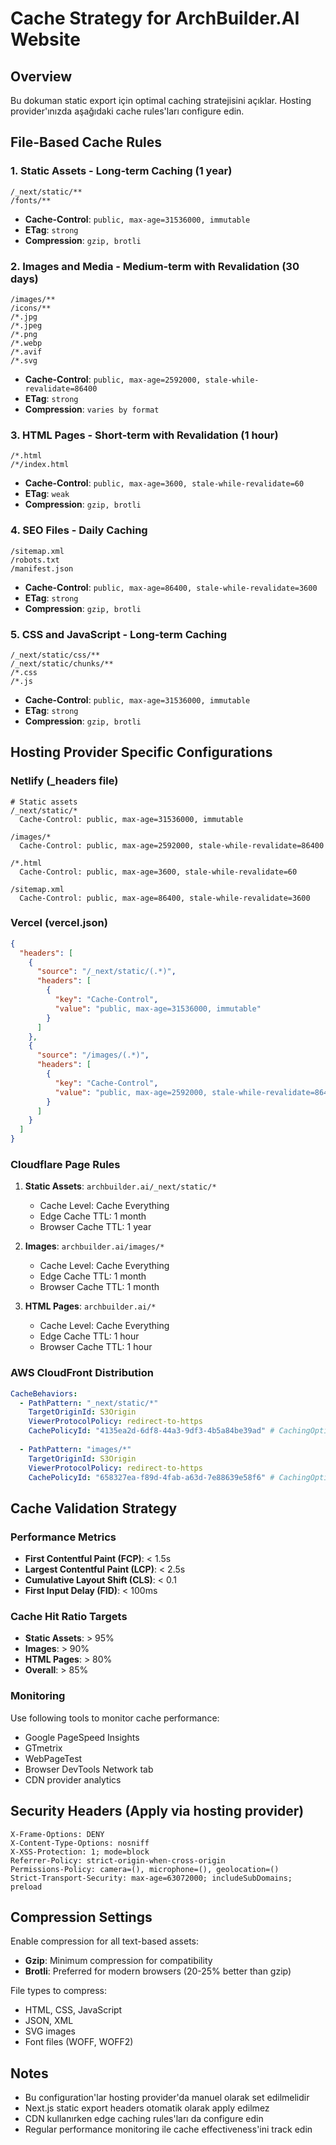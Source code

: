 # Cache Strategy for ArchBuilder.AI Website

## Overview
Bu dokuman static export için optimal caching stratejisini açıklar. Hosting provider'ınızda aşağıdaki cache rules'ları configure edin.

## File-Based Cache Rules

### 1. Static Assets - Long-term Caching (1 year)
```
/_next/static/**
/fonts/**
```
- **Cache-Control**: `public, max-age=31536000, immutable`
- **ETag**: `strong`
- **Compression**: `gzip, brotli`

### 2. Images and Media - Medium-term with Revalidation (30 days)
```
/images/**
/icons/**
/*.jpg
/*.jpeg
/*.png
/*.webp
/*.avif
/*.svg
```
- **Cache-Control**: `public, max-age=2592000, stale-while-revalidate=86400`
- **ETag**: `strong`
- **Compression**: `varies by format`

### 3. HTML Pages - Short-term with Revalidation (1 hour)
```
/*.html
/*/index.html
```
- **Cache-Control**: `public, max-age=3600, stale-while-revalidate=60`
- **ETag**: `weak`
- **Compression**: `gzip, brotli`

### 4. SEO Files - Daily Caching
```
/sitemap.xml
/robots.txt
/manifest.json
```
- **Cache-Control**: `public, max-age=86400, stale-while-revalidate=3600`
- **ETag**: `strong`
- **Compression**: `gzip, brotli`

### 5. CSS and JavaScript - Long-term Caching
```
/_next/static/css/**
/_next/static/chunks/**
/*.css
/*.js
```
- **Cache-Control**: `public, max-age=31536000, immutable`
- **ETag**: `strong`
- **Compression**: `gzip, brotli`

## Hosting Provider Specific Configurations

### Netlify (_headers file)
```
# Static assets
/_next/static/*
  Cache-Control: public, max-age=31536000, immutable
  
/images/*
  Cache-Control: public, max-age=2592000, stale-while-revalidate=86400
  
/*.html
  Cache-Control: public, max-age=3600, stale-while-revalidate=60
  
/sitemap.xml
  Cache-Control: public, max-age=86400, stale-while-revalidate=3600
```

### Vercel (vercel.json)
```json
{
  "headers": [
    {
      "source": "/_next/static/(.*)",
      "headers": [
        {
          "key": "Cache-Control",
          "value": "public, max-age=31536000, immutable"
        }
      ]
    },
    {
      "source": "/images/(.*)",
      "headers": [
        {
          "key": "Cache-Control", 
          "value": "public, max-age=2592000, stale-while-revalidate=86400"
        }
      ]
    }
  ]
}
```

### Cloudflare Page Rules
1. **Static Assets**: `archbuilder.ai/_next/static/*`
   - Cache Level: Cache Everything
   - Edge Cache TTL: 1 month
   - Browser Cache TTL: 1 year

2. **Images**: `archbuilder.ai/images/*`
   - Cache Level: Cache Everything  
   - Edge Cache TTL: 1 month
   - Browser Cache TTL: 1 month

3. **HTML Pages**: `archbuilder.ai/*`
   - Cache Level: Cache Everything
   - Edge Cache TTL: 1 hour
   - Browser Cache TTL: 1 hour

### AWS CloudFront Distribution
```yaml
CacheBehaviors:
  - PathPattern: "_next/static/*"
    TargetOriginId: S3Origin
    ViewerProtocolPolicy: redirect-to-https
    CachePolicyId: "4135ea2d-6df8-44a3-9df3-4b5a84be39ad" # CachingOptimized
    
  - PathPattern: "images/*"  
    TargetOriginId: S3Origin
    ViewerProtocolPolicy: redirect-to-https
    CachePolicyId: "658327ea-f89d-4fab-a63d-7e88639e58f6" # CachingOptimizedForUncompressedObjects
```

## Cache Validation Strategy

### Performance Metrics
- **First Contentful Paint (FCP)**: < 1.5s
- **Largest Contentful Paint (LCP)**: < 2.5s  
- **Cumulative Layout Shift (CLS)**: < 0.1
- **First Input Delay (FID)**: < 100ms

### Cache Hit Ratio Targets
- **Static Assets**: > 95%
- **Images**: > 90%
- **HTML Pages**: > 80%
- **Overall**: > 85%

### Monitoring
Use following tools to monitor cache performance:
- Google PageSpeed Insights
- GTmetrix 
- WebPageTest
- Browser DevTools Network tab
- CDN provider analytics

## Security Headers (Apply via hosting provider)

```
X-Frame-Options: DENY
X-Content-Type-Options: nosniff
X-XSS-Protection: 1; mode=block
Referrer-Policy: strict-origin-when-cross-origin
Permissions-Policy: camera=(), microphone=(), geolocation=()
Strict-Transport-Security: max-age=63072000; includeSubDomains; preload
```

## Compression Settings

Enable compression for all text-based assets:
- **Gzip**: Minimum compression for compatibility
- **Brotli**: Preferred for modern browsers (20-25% better than gzip)

File types to compress:
- HTML, CSS, JavaScript
- JSON, XML
- SVG images
- Font files (WOFF, WOFF2)

## Notes
- Bu configuration'lar hosting provider'da manuel olarak set edilmelidir
- Next.js static export headers otomatik olarak apply edilmez
- CDN kullanırken edge caching rules'ları da configure edin
- Regular performance monitoring ile cache effectiveness'ini track edin